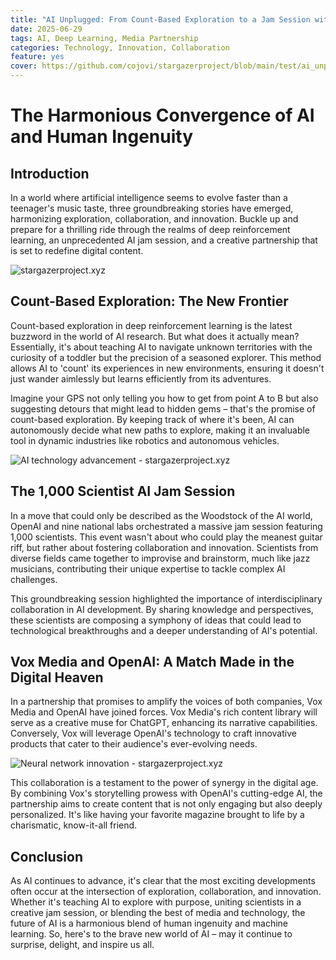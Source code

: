 ```yaml
---
title: "AI Unplugged: From Count-Based Exploration to a Jam Session with Vox"
date: 2025-06-29
tags: AI, Deep Learning, Media Partnership
categories: Technology, Innovation, Collaboration
feature: yes
cover: https://github.com/cojovi/stargazerproject/blob/main/test/ai_unplugged_main.png?raw=true
---
```


# The Harmonious Convergence of AI and Human Ingenuity

## Introduction
In a world where artificial intelligence seems to evolve faster than a teenager's music taste, three groundbreaking stories have emerged, harmonizing exploration, collaboration, and innovation. Buckle up and prepare for a thrilling ride through the realms of deep reinforcement learning, an unprecedented AI jam session, and a creative partnership that is set to redefine digital content.

<img src="https://github.com/cojovi/stargazerproject/blob/main/test/ai_unplugged_1.png?raw=true" alt="stargazerproject.xyz">

## Count-Based Exploration: The New Frontier
Count-based exploration in deep reinforcement learning is the latest buzzword in the world of AI research. But what does it actually mean? Essentially, it's about teaching AI to navigate unknown territories with the curiosity of a toddler but the precision of a seasoned explorer. This method allows AI to 'count' its experiences in new environments, ensuring it doesn't just wander aimlessly but learns efficiently from its adventures.

Imagine your GPS not only telling you how to get from point A to B but also suggesting detours that might lead to hidden gems – that's the promise of count-based exploration. By keeping track of where it's been, AI can autonomously decide what new paths to explore, making it an invaluable tool in dynamic industries like robotics and autonomous vehicles.

<img src="https://github.com/cojovi/stargazerproject/blob/main/test/ai_unplugged_2.png?raw=true" alt="AI technology advancement - stargazerproject.xyz">

## The 1,000 Scientist AI Jam Session
In a move that could only be described as the Woodstock of the AI world, OpenAI and nine national labs orchestrated a massive jam session featuring 1,000 scientists. This event wasn't about who could play the meanest guitar riff, but rather about fostering collaboration and innovation. Scientists from diverse fields came together to improvise and brainstorm, much like jazz musicians, contributing their unique expertise to tackle complex AI challenges.

This groundbreaking session highlighted the importance of interdisciplinary collaboration in AI development. By sharing knowledge and perspectives, these scientists are composing a symphony of ideas that could lead to technological breakthroughs and a deeper understanding of AI's potential.

## Vox Media and OpenAI: A Match Made in the Digital Heaven
In a partnership that promises to amplify the voices of both companies, Vox Media and OpenAI have joined forces. Vox Media's rich content library will serve as a creative muse for ChatGPT, enhancing its narrative capabilities. Conversely, Vox will leverage OpenAI's technology to craft innovative products that cater to their audience's ever-evolving needs.

<img src="https://github.com/cojovi/stargazerproject/blob/main/test/ai_unplugged_3.png?raw=true" alt="Neural network innovation - stargazerproject.xyz">

This collaboration is a testament to the power of synergy in the digital age. By combining Vox's storytelling prowess with OpenAI's cutting-edge AI, the partnership aims to create content that is not only engaging but also deeply personalized. It's like having your favorite magazine brought to life by a charismatic, know-it-all friend.

## Conclusion
As AI continues to advance, it's clear that the most exciting developments often occur at the intersection of exploration, collaboration, and innovation. Whether it's teaching AI to explore with purpose, uniting scientists in a creative jam session, or blending the best of media and technology, the future of AI is a harmonious blend of human ingenuity and machine learning. So, here's to the brave new world of AI – may it continue to surprise, delight, and inspire us all.
